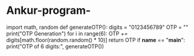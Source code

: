 # Ankur-program-
import math, random
def generateOTP():
  digits = "0123456789"
  OTP = ""
  print("OTP Generation")
  for i in range(6):
      OTP += digits[math.floor(random.random() * 10)]
  return OTP
if __name__ == "__main__":
  print("OTP of 6 digits:", generateOTP())
